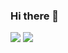 ### Hi there 👋
<img src="https://img.shields.io/badge/Android-3DDC84?style=flat-square&logo=Android&logoColor=white"/>
<img src="https://img.shields.io/badge/Html5-E34F26?style=flat-square&logo=Html5&logoColor=white"/>

